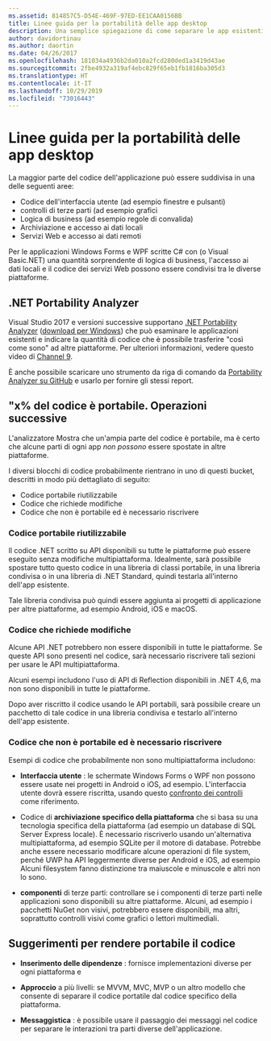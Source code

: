 ```yaml
---
ms.assetid: 814857C5-D54E-469F-97ED-EE1CAA0156BB
title: Linee guida per la portabilità delle app desktop
description: Una semplice spiegazione di come separare le app esistenti di Windows Forms o WPF per creare app multipiattaforma da eseguire in macOS, iOS, Android e UWP/Windows 10.
author: davidortinau
ms.author: daortin
ms.date: 04/26/2017
ms.openlocfilehash: 181034a4936b2da010a2fcd280ded1a3419d43ae
ms.sourcegitcommit: 2fbe4932a319af4ebc829f65eb1fb1816ba305d3
ms.translationtype: HT
ms.contentlocale: it-IT
ms.lasthandoff: 10/29/2019
ms.locfileid: "73016443"
---
```

# <a name="desktop-app-porting-guidance"></a>Linee guida per la portabilità delle app desktop

La maggior parte del codice dell'applicazione può essere suddivisa in una delle seguenti aree:

- Codice dell'interfaccia utente (ad esempio finestre e pulsanti)
- controlli di terze parti (ad esempio grafici
- Logica di business (ad esempio regole di convalida)
- Archiviazione e accesso ai dati locali
- Servizi Web e accesso ai dati remoti

Per le applicazioni Windows Forms e WPF scritte C# con (o Visual Basic.NET) una quantità sorprendente di logica di business, l'accesso ai dati locali e il codice dei servizi Web possono essere condivisi tra le diverse piattaforme.

## <a name="net-portability-analyzer"></a>.NET Portability Analyzer

Visual Studio 2017 e versioni successive supportano [.NET Portability Analyzer](https://docs.microsoft.com/dotnet/articles/standard/portability-analyzer) ([download per Windows](https://marketplace.visualstudio.com/items?itemName=ConnieYau.NETPortabilityAnalyzer)) che può esaminare le applicazioni esistenti e indicare la quantità di codice che è possibile trasferire "così come sono" ad altre piattaforme. Per ulteriori informazioni, vedere questo video di [Channel 9](https://channel9.msdn.com/Blogs/Seth-Juarez/A-Brief-Look-at-the-NET-Portability-Analyzer).

È anche possibile scaricare uno strumento da riga di comando da [Portability Analyzer su GitHub](https://github.com/Microsoft/dotnet-apiport) e usarlo per fornire gli stessi report.

## <a name="x-of-my-code-is-portable-what-next"></a>"x% del codice è portabile. Operazioni successive

L'analizzatore Mostra che un'ampia parte del codice è portabile, ma è certo che alcune parti di ogni app _non possono_ essere spostate in altre piattaforme.

I diversi blocchi di codice probabilmente rientrano in uno di questi bucket, descritti in modo più dettagliato di seguito:

- Codice portabile riutilizzabile
- Codice che richiede modifiche
- Codice che non è portabile ed è necessario riscrivere

### <a name="re-useable-portable-code"></a>Codice portabile riutilizzabile

Il codice .NET scritto su API disponibili su tutte le piattaforme può essere eseguito senza modifiche multipiattaforma. Idealmente, sarà possibile spostare tutto questo codice in una libreria di classi portabile, in una libreria condivisa o in una libreria di .NET Standard, quindi testarla all'interno dell'app esistente.

Tale libreria condivisa può quindi essere aggiunta ai progetti di applicazione per altre piattaforme, ad esempio Android, iOS e macOS.

### <a name="code-that-requires-changes"></a>Codice che richiede modifiche

Alcune API .NET potrebbero non essere disponibili in tutte le piattaforme. Se queste API sono presenti nel codice, sarà necessario riscrivere tali sezioni per usare le API multipiattaforma.

Alcuni esempi includono l'uso di API di Reflection disponibili in .NET 4,6, ma non sono disponibili in tutte le piattaforme.

Dopo aver riscritto il codice usando le API portabili, sarà possibile creare un pacchetto di tale codice in una libreria condivisa e testarlo all'interno dell'app esistente.

### <a name="code-that-isnt-portable-and-requires-a-re-write"></a>Codice che non è portabile ed è necessario riscrivere

Esempi di codice che probabilmente non sono multipiattaforma includono:

- **Interfaccia utente** : le schermate Windows Forms o WPF non possono essere usate nei progetti in Android o iOS, ad esempio. L'interfaccia utente dovrà essere riscritta, usando questo [confronto dei controlli](~/cross-platform/desktop/controls/index.md) come riferimento.

- Codice di **archiviazione specifico della piattaforma** che si basa su una tecnologia specifica della piattaforma (ad esempio un database di SQL Server Express locale). È necessario riscriverlo usando un'alternativa multipiattaforma, ad esempio SQLite per il motore di database.
Potrebbe anche essere necessario modificare alcune operazioni di file system, perché UWP ha API leggermente diverse per Android e iOS, ad esempio Alcuni filesystem fanno distinzione tra maiuscole e minuscole e altri non lo sono.

- **componenti** di terze parti: controllare se i componenti di terze parti nelle applicazioni sono disponibili su altre piattaforme. Alcuni, ad esempio i pacchetti NuGet non visivi, potrebbero essere disponibili, ma altri, soprattutto controlli visivi come grafici o lettori multimediali.

## <a name="tips-for-making-code-portable"></a>Suggerimenti per rendere portabile il codice

- **Inserimento delle dipendenze** : fornisce implementazioni diverse per ogni piattaforma e

- **Approccio** a più livelli: se MVVM, MVC, MVP o un altro modello che consente di separare il codice portatile dal codice specifico della piattaforma.

- **Messaggistica** : è possibile usare il passaggio dei messaggi nel codice per separare le interazioni tra parti diverse dell'applicazione.
